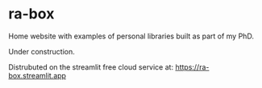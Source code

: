 # ra-box
Home website with examples of personal libraries built as part of my PhD.

Under construction.

Distrubuted on the streamlit free cloud service at: https://ra-box.streamlit.app

